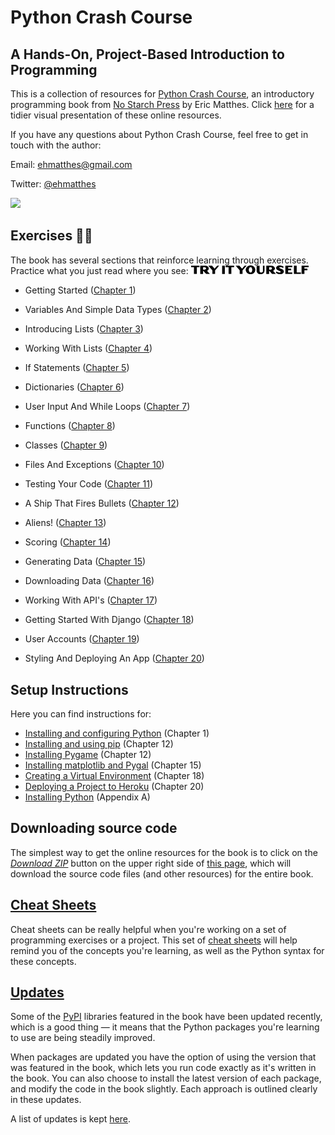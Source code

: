 Python Crash Course
===

A Hands-On, Project-Based Introduction to Programming
---

This is a collection of resources for [Python Crash Course](http://www.nostarch.com/pythoncrashcourse/), an introductory programming book from [No Starch Press](http://www.nostarch.com) by Eric Matthes. Click [here](https://mavaddat-javid-education.github.io/pcc/) for a tidier visual presentation of these online resources.

If you have any questions about Python Crash Course, feel free to get in touch with the author:

Email: ehmatthes@gmail.com

Twitter: [@ehmatthes](http://twitter.com/ehmatthes/)

<img src="https://pbs.twimg.com/profile_images/1153801365543538688/6ZRVUWah.png"  width="60vw">

<a href="try_it_yourself"></a>Exercises ✍🏽
---
The book has several sections that reinforce learning through exercises. Practice what you just read where you see:
<img src="./tiy.svg"   width="188vw" alt="Try It Yourself in Adobe Dogma font"/>

- Getting Started \([Chapter 1](/chapter_01/README.md#try-it-yourself-\#1)\)

- Variables And Simple Data Types \([Chapter 2](/chapter_02/README.md#try-it-yourself-\#1)\)

- Introducing Lists \([Chapter 3](/chapter_03/README.md#try-it-yourself-\#1)\)

- Working With Lists \([Chapter 4](/chapter_04/README.md#try-it-yourself-\#1)\)

- If Statements \([Chapter 5](/chapter_05/README.md#try-it-yourself-\#1)\)

- Dictionaries \([Chapter 6](/chapter_06/README.md#try-it-yourself-\#1)\)

- User Input And While Loops \([Chapter 7](/chapter_07/README.md#try-it-yourself-\#1)\)

- Functions \([Chapter 8](/chapter_08/README.md#try-it-yourself-\#1)\)

- Classes \([Chapter 9](/chapter_09/README.md#try-it-yourself-\#1)\)

- Files And Exceptions \([Chapter 10](/chapter_10/README.md#try-it-yourself-\#1)\)

- Testing Your Code \([Chapter 11](/chapter_11/README.md#try-it-yourself-\#1)\)

- A Ship That Fires Bullets \([Chapter 12](/chapter_12/README.md#try-it-yourself-\#1)\)

- Aliens! \([Chapter 13](/chapter_13/README.md#try-it-yourself-\#1)\)

- Scoring \([Chapter 14](/chapter_14/README.md#try-it-yourself-\#1)\)

- Generating Data \([Chapter 15](/chapter_15/README.md#try-it-yourself-\#1)\)

- Downloading Data \([Chapter 16](/chapter_16/README.md#try-it-yourself-\#1)\)

- Working With API's \([Chapter 17](/chapter_17/README.md#try-it-yourself-\#1)\)

- Getting Started With Django \([Chapter 18](/chapter_18/README.md#try-it-yourself-\#1)\)

- User Accounts \([Chapter 19](/chapter_19/README.md#try-it-yourself-\#1)\)

- Styling And Deploying An App \([Chapter 20](/chapter_20/README.md#try-it-yourself-\#1)\)

<a href="setup_instructions"></a>Setup Instructions
---
Here you can find instructions for:

- [Installing and configuring Python](/chapter_01/README.md)&#09;(Chapter 1)
- [Installing and using pip](/chapter_12/installing_pip.md)&#09;(Chapter 12)
- [Installing Pygame](/chapter_12/README.md)&#09;(Chapter 12)
- [Installing matplotlib and Pygal](/chapter_15/README.md) &#09;(Chapter 15)
- [Creating a Virtual Environment](/chapter_18/README.md)&#09;(Chapter 18)
- [Deploying a Project to Heroku](/chapter_20/README.md)&#09;(Chapter 20)
- [Installing Python](/appendix_a/README.md)&#09;(Appendix A)

<a href="source_code"></a>Downloading source code
---
The simplest way to get the online resources for the book is to click on the [*Download ZIP*](https://github.com/mavaddat-javid-education/pcc/archive/master.zip) button on the upper right side of [this page](https://github.com/mavaddat-javid-education/pcc), which will download the source code files (and other resources) for the entire book.

[Cheat Sheets](/cheatsheets/README.md)
---

Cheat sheets can be really helpful when you're working on a set of programming exercises or a project. This set of [cheat sheets](/cheatsheets/README.md) will help remind you of the concepts you're learning, as well as the Python syntax for these concepts.

[Updates](/updates.md)
---

Some of the [PyPI](https://en.wikipedia.org/wiki/Python_Package_Index) libraries featured in the book have been updated recently, which is a good thing &mdash; it means that the Python packages you're learning to use are being steadily improved.

When packages are updated you have the option of using the version that was featured in the book, which lets you run code exactly as it's written in the book. You can also choose to install the latest version of each package, and modify the code in the book slightly. Each approach is outlined clearly in these updates.

A list of updates is kept [here](/updates.md).

